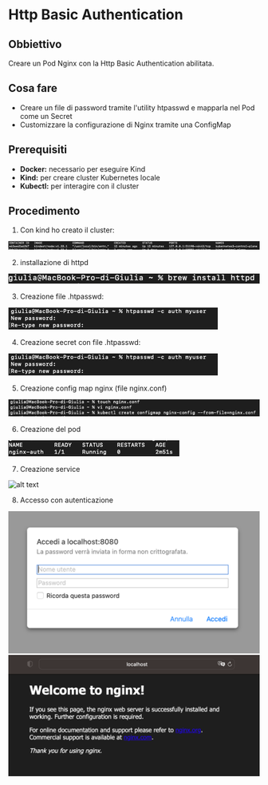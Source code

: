 # Http Basic Authentication

## Obbiettivo

Creare un Pod Nginx con la Http Basic Authentication abilitata.

## Cosa fare

- Creare un file di password tramite l'utility htpasswd e mapparla nel Pod come un Secret
- Customizzare la configurazione di Nginx tramite una ConfigMap

## Prerequisiti

- **Docker:** necessario per eseguire Kind
- **Kind:** per creare cluster Kubernetes locale
- **Kubectl:** per interagire con il cluster

## Procedimento

1. Con kind ho creato il cluster:

![alt text](img/creazione_cluster.png)

2. installazione di httpd

![alt text](img/install_httpd.png)

3. Creazione file .htpasswd:

![alt text](img/creazione_htpasswd.png)

4. Creazione secret con file .htpasswd:

![alt text](img/creazione_secret.png)

5. Creazione config map nginx (file nginx.conf)

![alt text](img/creazione_config_map.png)

6. Creazione del pod

![alt text](img/pod.png)

7. Creazione service

![alt text](img/sevice.png)

8. Accesso con autenticazione

![alt text](img/log-in.png)
![alt text](img/Welcome_to_nginx.png)
